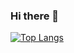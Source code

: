 ### Hi there 👋

[![Top Langs](https://github-readme-stats.vercel.app/api/top-langs/?username=steponasK&layout=compact)](https://github.com/SteponasK?tab=repositories)
<!--
**SteponasK/SteponasK** is a ✨ _special_ ✨ repository because its `README.md` (this file) appears on your GitHub profile.

Here are some ideas to get you started:

- 🔭 I’m currently working on ...
- 🌱 I’m currently learning ...
- 👯 I’m looking to collaborate on ...
- 🤔 I’m looking for help with ...
- 💬 Ask me about ...
- 📫 How to reach me: ...
- 😄 Pronouns: ...
- ⚡ Fun fact: ...
-->
